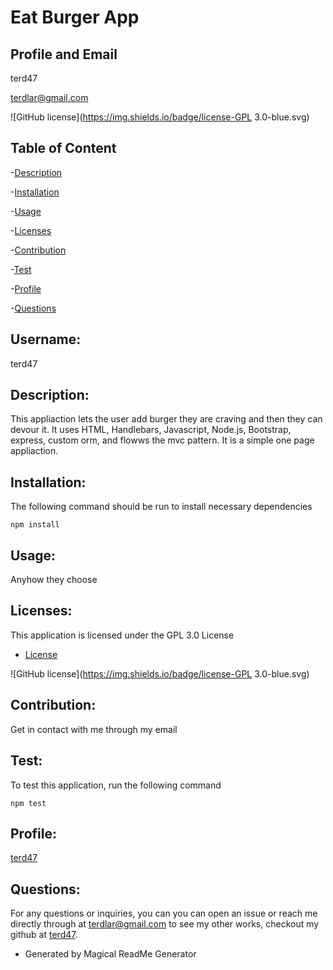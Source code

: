 
# Eat Burger App

## Profile and Email

terd47

terdlar@gmail.com

![GitHub license](https://img.shields.io/badge/license-GPL 3.0-blue.svg)

## Table of Content
-[Description](#description)

-[Installation](#installation)

-[Usage](#usage)

-[Licenses](#licenses)

-[Contribution](#contribution)

-[Test](#test)

-[Profile](#profile)

-[Questions](#profile)

## Username:
  terd47

## Description:             
  This appliaction lets the user add burger they are craving and then they can devour it. It uses HTML, Handlebars, Javascript, Node.js, Bootstrap, express, custom orm, and flowws the mvc pattern. It is a simple one page appliaction. 

## Installation:   
The following command should be run to install necessary dependencies  
   ```         
   npm install
   ```

## Usage:              
   Anyhow they choose

## Licenses:          
This application is licensed under the  GPL 3.0 License

* [License](#license)

![GitHub license](https://img.shields.io/badge/license-GPL 3.0-blue.svg)
 
## Contribution:            
  Get in contact with me through my email

## Test:      
  To test this application, run the following command
  ```      
  npm test
  ```

## Profile:             
  [terd47](https://github.com/terd47/)

## Questions:
  For any questions or inquiries, you can you can open an issue or reach me directly through at terdlar@gmail.com
   to see my other works, checkout my github at [terd47](https://github.com/terd47/).
    
 * Generated by Magical ReadMe Generator
   
   